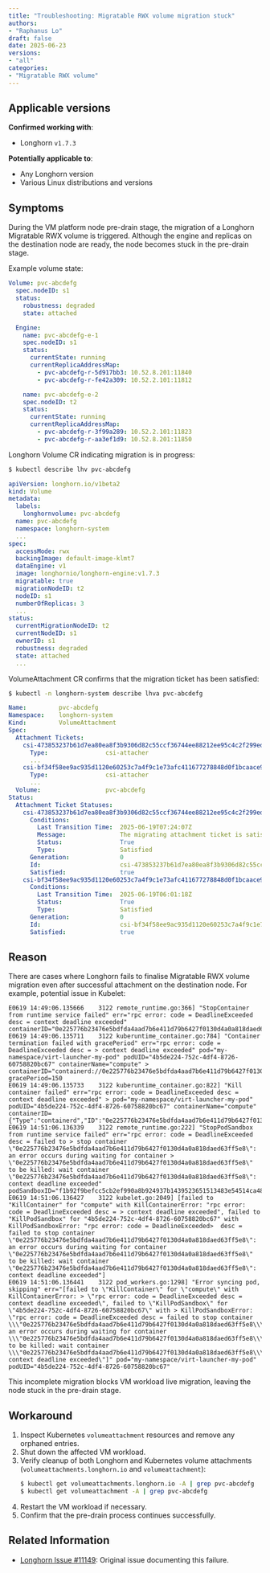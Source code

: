 ```yaml
---
title: "Troubleshooting: Migratable RWX volume migration stuck"
authors:
- "Raphanus Lo"
draft: false
date: 2025-06-23
versions:
- "all"
categories:
- "Migratable RWX volume"
---
```


## Applicable versions

**Confirmed working with**:

- Longhorn `v1.7.3`

**Potentially applicable to**:

- Any Longhorn version
- Various Linux distributions and versions

## Symptoms

During the VM platform node pre-drain stage, the migration of a Longhorn Migratable RWX volume is triggered. Although the engine and replicas on the destination node are ready, the node becomes stuck in the pre-drain stage.

Example volume state:

```yaml
Volume: pvc-abcdefg
  spec.nodeID: s1
  status:
    robustness: degraded
    state: attached

  Engine:
    name: pvc-abcdefg-e-1
    spec.nodeID: s1
    status:
      currentState: running
      currentReplicaAddressMap:
        - pvc-abcdefg-r-5d917bb3: 10.52.8.201:11840
        - pvc-abcdefg-r-fe42a309: 10.52.2.101:11812

    name: pvc-abcdefg-e-2
    spec.nodeID: t2
    status:
      currentState: running
      currentReplicaAddressMap:
        - pvc-abcdefg-r-3f99a289: 10.52.2.101:11823
        - pvc-abcdefg-r-aa3ef1d9: 10.52.8.201:11850
```

Longhorn Volume CR indicating migration is in progress:

```bash
$ kubectl describe lhv pvc-abcdefg
```

```yaml
apiVersion: longhorn.io/v1beta2
kind: Volume
metadata:
  labels:
    longhornvolume: pvc-abcdefg
  name: pvc-abcdefg
  namespace: longhorn-system
  ...
spec:
  accessMode: rwx
  backingImage: default-image-klmt7
  dataEngine: v1
  image: longhornio/longhorn-engine:v1.7.3
  migratable: true
  migrationNodeID: t2
  nodeID: s1
  numberOfReplicas: 3
  ...
status:
  currentMigrationNodeID: t2
  currentNodeID: s1
  ownerID: s1
  robustness: degraded
  state: attached
  ...
```

VolumeAttachment CR confirms that the migration ticket has been satisfied:

```bash
$ kubectl -n longhorn-system describe lhva pvc-abcdefg
```

```yaml
Name:         pvc-abcdefg
Namespace:    longhorn-system
Kind:         VolumeAttachment
Spec:
  Attachment Tickets:
    csi-473853237b61d7ea80ea8f3b9306d82c55ccf36744ee88212ee95c4c2f299edb:
      Type:                csi-attacher
      ...
    csi-bf34f58ee9ac935d1120e60253c7a4f9c1e73afc411677278848d0f1bcaace96:
      Type:                csi-attacher
      ...
  Volume:                  pvc-abcdefg
Status:
  Attachment Ticket Statuses:
    csi-473853237b61d7ea80ea8f3b9306d82c55ccf36744ee88212ee95c4c2f299edb:
      Conditions:
        Last Transition Time:  2025-06-19T07:24:07Z
        Message:               The migrating attachment ticket is satisfied
        Status:                True
        Type:                  Satisfied
      Generation:              0
      Id:                      csi-473853237b61d7ea80ea8f3b9306d82c55ccf36744ee88212ee95c4c2f299edb
      Satisfied:               true
    csi-bf34f58ee9ac935d1120e60253c7a4f9c1e73afc411677278848d0f1bcaace96:
      Conditions:
        Last Transition Time:  2025-06-19T06:01:18Z
        Status:                True
        Type:                  Satisfied
      Generation:              0
      Id:                      csi-bf34f58ee9ac935d1120e60253c7a4f9c1e73afc411677278848d0f1bcaace96
      Satisfied:               true
```

## Reason

There are cases where Longhorn fails to finalise Migratable RWX volume migration even after successful attachment on the destination node. For example, potential issue in Kubelet:

```
E0619 14:49:06.135666    3122 remote_runtime.go:366] "StopContainer from runtime service failed" err="rpc error: code = DeadlineExceeded desc = context deadline exceeded" containerID="0e225776b23476e5bdfda4aad7b6e411d79b6427f0130d4a0a818daed63ff5e8"
E0619 14:49:06.135711    3122 kuberuntime_container.go:784] "Container termination failed with gracePeriod" err="rpc error: code = DeadlineExceeded desc = > context deadline exceeded" pod="my-namespace/virt-launcher-my-pod" podUID="4b5de224-752c-4df4-8726-60758820bc67" containerName="compute" > containerID="containerd://0e225776b23476e5bdfda4aad7b6e411d79b6427f0130d4a0a818daed63ff5e8" gracePeriod=150
E0619 14:49:06.135733    3122 kuberuntime_container.go:822] "Kill container failed" err="rpc error: code = DeadlineExceeded desc = context deadline exceeded" > pod="my-namespace/virt-launcher-my-pod" podUID="4b5de224-752c-4df4-8726-60758820bc67" containerName="compute" containerID={"Type":"containerd","ID":"0e225776b23476e5bdfda4aad7b6e411d79b6427f0130d4a0a818daed63ff5e8"}
E0619 14:51:06.136339    3122 remote_runtime.go:222] "StopPodSandbox from runtime service failed" err="rpc error: code = DeadlineExceeded desc = failed to > stop container \"0e225776b23476e5bdfda4aad7b6e411d79b6427f0130d4a0a818daed63ff5e8\": an error occurs during waiting for container > \"0e225776b23476e5bdfda4aad7b6e411d79b6427f0130d4a0a818daed63ff5e8\" to be killed: wait container \"0e225776b23476e5bdfda4aad7b6e411d79b6427f0130d4a0a818daed63ff5e8\": context deadline exceeded" podSandboxID="f1b92f9befcc5cb2ef990a8b924937b1439523651513483e54514ca48b36769a"
E0619 14:51:06.136427    3122 kubelet.go:2049] [failed to "KillContainer" for "compute" with KillContainerError: "rpc error: code = DeadlineExceeded desc = > context deadline exceeded", failed to "KillPodSandbox" for "4b5de224-752c-4df4-8726-60758820bc67" with KillPodSandboxError: "rpc error: code = DeadlineExceeded>  desc = failed to stop container \"0e225776b23476e5bdfda4aad7b6e411d79b6427f0130d4a0a818daed63ff5e8\": an error occurs during waiting for container \"0e225776b23476e5bdfda4aad7b6e411d79b6427f0130d4a0a818daed63ff5e8\" to be killed: wait container \"0e225776b23476e5bdfda4aad7b6e411d79b6427f0130d4a0a818daed63ff5e8\": context deadline exceeded"]
E0619 14:51:06.136441    3122 pod_workers.go:1298] "Error syncing pod, skipping" err="[failed to \"KillContainer\" for \"compute\" with KillContainerError: > \"rpc error: code = DeadlineExceeded desc = context deadline exceeded\", failed to \"KillPodSandbox\" for \"4b5de224-752c-4df4-8726-60758820bc67\" with > KillPodSandboxError: \"rpc error: code = DeadlineExceeded desc = failed to stop container \\\"0e225776b23476e5bdfda4aad7b6e411d79b6427f0130d4a0a818daed63ff5e8\\\": an error occurs during waiting for container \\\"0e225776b23476e5bdfda4aad7b6e411d79b6427f0130d4a0a818daed63ff5e8\\\" to be killed: wait container \\\"0e225776b23476e5bdfda4aad7b6e411d79b6427f0130d4a0a818daed63ff5e8\\\": context deadline exceeded\"]" pod="my-namespace/virt-launcher-my-pod" podUID="4b5de224-752c-4df4-8726-60758820bc67"
```

This incomplete migration blocks VM workload live migration, leaving the node stuck in the pre-drain stage.

## Workaround

1. Inspect Kubernetes `volumeattachment` resources and remove any orphaned entries.
2. Shut down the affected VM workload.
3. Verify cleanup of both Longhorn and Kubernetes volume attachments (`volumeattachments.longhorn.io` and `volumeattachment`):
    ```bash
    $ kubectl get volumeattachments.longhorn.io -A | grep pvc-abcdefg
    $ kubectl get volumeattachment -A | grep pvc-abcdefg
    ```
4. Restart the VM workload if necessary.
5. Confirm that the pre-drain process continues successfully.

## Related Information

- [Longhorn Issue #11149](https://github.com/longhorn/longhorn/issues/11149): Original issue documenting this failure.

